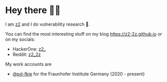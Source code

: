 # Hey there 👋🏻

I am [z2](https://github.com/z2-2z) and I do vulnerability research 🔬.

You can find the most interesting stuff on my blog https://z2-2z.github.io or on my socials:

* HackerOne: [z2_](https://hackerone.com/z2_)
* Reddit: [z2_2z](https://www.reddit.com/user/z2_2z/)

My work accounts are
* [@pd-fkie](https://github.com/pd-fkie) for the Fraunhofer Institute Germany (2020 - present)
